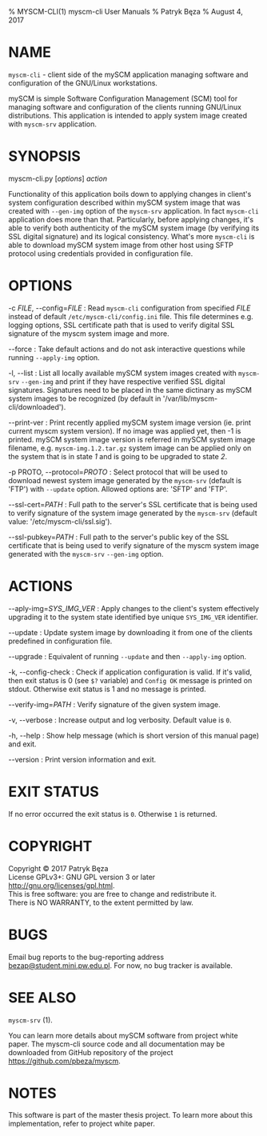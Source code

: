 % MYSCM-CLI(1) myscm-cli User Manuals
% Patryk Bęza
% August 4, 2017

# NAME

`myscm-cli` - client side of the mySCM application managing software and
configuration of the GNU/Linux workstations.

mySCM is simple Software Configuration Management (SCM) tool for managing
software and configuration of the clients running GNU/Linux distributions.
This application is intended to apply system image created with `myscm-srv`
application.

# SYNOPSIS

myscm-cli.py [*options*] *action*

Functionality of this application boils down to applying changes in client's system configuration described within mySCM system image that was created with `--gen-img` option of the `myscm-srv` application.  In fact `myscm-cli` application does more than that.  Particularly, before applying changes, it's able to verify both authenticity of the mySCM system image (by verifying its SSL digital signature) and its logical consistency.  What's more `myscm-cli` is able to download mySCM system image from other host using SFTP protocol using credentials provided in configuration file.

# OPTIONS

-c *FILE*, \--config=*FILE*
:   Read `myscm-cli` configuration from specified *FILE* instead of default
    `/etc/myscm-cli/config.ini` file.  This file determines e.g. logging
    options, SSL certificate path that is used to verify digital SSL signature
    of the myscm system image and more.

\--force
:   Take default actions and do not ask interactive questions while running
    `--apply-img` option.

-l, \--list
:   List all locally available mySCM system images created with `myscm-srv`
    `--gen-img` and print if they have respective verified SSL digital
    signatures.  Signatures need to be placed in the same dictinary as mySCM
    system images to be recognized (by default in
    '/var/lib/myscm-cli/downloaded').

\--print-ver
:   Print recently applied mySCM system image version (ie. print current myscm
    system version). If no image was applied yet, then -1 is printed. mySCM
    system image version is referred in mySCM system image filename, e.g.
    `myscm-img.1.2.tar.gz` system image can be applied only on the system that
    is in state *1* and is going to be upgraded to state *2*.

-p PROTO, \--protocol=*PROTO*
:   Select protocol that will be used to download newest system image generated
    by the `myscm-srv` (default is 'FTP') with `--update` option.  Allowed
    options are: 'SFTP' and 'FTP'.

\--ssl-cert=*PATH*
:   Full path to the server's SSL certificate that is being used to verify
    signature of the system image generated by the `myscm-srv` (default value:
    '/etc/myscm-cli/ssl.sig').

\--ssl-pubkey=*PATH*
:   Full path to the server's public key of the SSL certificate that is being
    used to verify signature of the myscm system image generated with the
    `myscm-srv` `--gen-img` option.

# ACTIONS

\--aply-img=*SYS_IMG_VER*
:   Apply changes to the client's system effectively upgrading it to the system
    state identified bye unique `SYS_IMG_VER` identifier.

\--update
:   Update system image by downloading it from one of the clients predefined in
    configuration file.

\--upgrade
:   Equivalent of running `--update` and then `--apply-img` option.

-k, \--config-check
:   Check if application configuration is valid.  If it's valid, then exit
    status is 0 (see `$?` variable) and `Config OK` message is printed on
    stdout.  Otherwise exit status is 1 and no message is printed.

\--verify-img=*PATH*
:   Verify signature of the given system image.

-v, \--verbose
:   Increase output and log verbosity.  Default value is `0`.

-h, \--help
:   Show help message (which is short version of this manual page) and exit.

\--version
:   Print version information and exit.

# EXIT STATUS

If no error occurred the exit status is `0`.  Otherwise `1` is returned.

# COPYRIGHT

Copyright © 2017 Patryk Bęza  
License GPLv3+: GNU GPL version 3 or later <http://gnu.org/licenses/gpl.html>.  
This is free software: you are free to change and redistribute it.  
There is NO WARRANTY, to the extent permitted by law.

# BUGS

Email bug reports to the bug-reporting address <bezap@student.mini.pw.edu.pl>.
For now, no bug tracker is available.

# SEE ALSO

`myscm-srv` (1).

You can learn more details about mySCM software from project white paper.  The
myscm-cli source code and all documentation may be downloaded from GitHub
repository of the project <https://github.com/pbeza/myscm>.

# NOTES

This software is part of the master thesis project.  To learn more about this
implementation, refer to project white paper.
